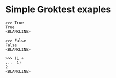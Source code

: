 # Simple Groktest exaples

    >>> True
    True
    <BLANKLINE>

    >>> False
    False
    <BLANKLINE>

    >>> (1 +
    ...  1)
    2
    <BLANKLINE>
